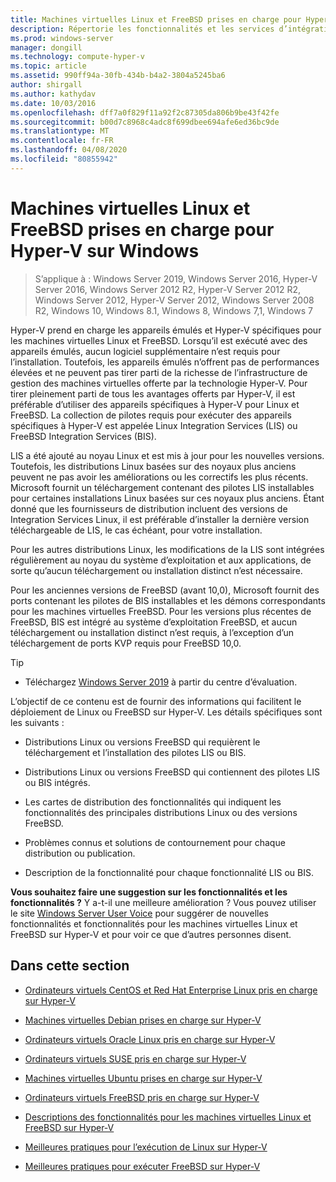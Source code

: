 ```yaml
---
title: Machines virtuelles Linux et FreeBSD prises en charge pour Hyper-V sur Windows
description: Répertorie les fonctionnalités et les services d’intégration Linux inclus dans chaque version
ms.prod: windows-server
manager: dongill
ms.technology: compute-hyper-v
ms.topic: article
ms.assetid: 990ff94a-30fb-434b-b4a2-3804a5245ba6
author: shirgall
ms.author: kathydav
ms.date: 10/03/2016
ms.openlocfilehash: dff7a0f829f11a92f2c87305da806b9be43f42fe
ms.sourcegitcommit: b00d7c8968c4adc8f699dbee694afe6ed36bc9de
ms.translationtype: MT
ms.contentlocale: fr-FR
ms.lasthandoff: 04/08/2020
ms.locfileid: "80855942"
---
```

# <a name="supported-linux-and-freebsd-virtual-machines-for-hyper-v-on-windows"></a>Machines virtuelles Linux et FreeBSD prises en charge pour Hyper-V sur Windows

>S’applique à : Windows Server 2019, Windows Server 2016, Hyper-V Server 2016, Windows Server 2012 R2, Hyper-V Server 2012 R2, Windows Server 2012, Hyper-V Server 2012, Windows Server 2008 R2, Windows 10, Windows 8.1, Windows 8, Windows 7,1, Windows 7

Hyper-V prend en charge les appareils émulés et Hyper-V spécifiques pour les machines virtuelles Linux et FreeBSD. Lorsqu’il est exécuté avec des appareils émulés, aucun logiciel supplémentaire n’est requis pour l’installation. Toutefois, les appareils émulés n’offrent pas de performances élevées et ne peuvent pas tirer parti de la richesse de l’infrastructure de gestion des machines virtuelles offerte par la technologie Hyper-V. Pour tirer pleinement parti de tous les avantages offerts par Hyper-V, il est préférable d’utiliser des appareils spécifiques à Hyper-V pour Linux et FreeBSD. La collection de pilotes requis pour exécuter des appareils spécifiques à Hyper-V est appelée Linux Integration Services (LIS) ou FreeBSD Integration Services (BIS).

LIS a été ajouté au noyau Linux et est mis à jour pour les nouvelles versions. Toutefois, les distributions Linux basées sur des noyaux plus anciens peuvent ne pas avoir les améliorations ou les correctifs les plus récents. Microsoft fournit un téléchargement contenant des pilotes LIS installables pour certaines installations Linux basées sur ces noyaux plus anciens. Étant donné que les fournisseurs de distribution incluent des versions de Integration Services Linux, il est préférable d’installer la dernière version téléchargeable de LIS, le cas échéant, pour votre installation.

Pour les autres distributions Linux, les modifications de la LIS sont intégrées régulièrement au noyau du système d’exploitation et aux applications, de sorte qu’aucun téléchargement ou installation distinct n’est nécessaire.

Pour les anciennes versions de FreeBSD (avant 10,0), Microsoft fournit des ports contenant les pilotes de BIS installables et les démons correspondants pour les machines virtuelles FreeBSD. Pour les versions plus récentes de FreeBSD, BIS est intégré au système d’exploitation FreeBSD, et aucun téléchargement ou installation distinct n’est requis, à l’exception d’un téléchargement de ports KVP requis pour FreeBSD 10,0.

> [!TIP]
> - Téléchargez [Windows Server 2019](https://www.microsoft.com/evalcenter/evaluate-windows-server-2019) à partir du centre d’évaluation.

L’objectif de ce contenu est de fournir des informations qui facilitent le déploiement de Linux ou FreeBSD sur Hyper-V. Les détails spécifiques sont les suivants :

* Distributions Linux ou versions FreeBSD qui requièrent le téléchargement et l’installation des pilotes LIS ou BIS.

* Distributions Linux ou versions FreeBSD qui contiennent des pilotes LIS ou BIS intégrés.

* Les cartes de distribution des fonctionnalités qui indiquent les fonctionnalités des principales distributions Linux ou des versions FreeBSD.

* Problèmes connus et solutions de contournement pour chaque distribution ou publication.

* Description de la fonctionnalité pour chaque fonctionnalité LIS ou BIS.

**Vous souhaitez faire une suggestion sur les fonctionnalités et les fonctionnalités ?** Y a-t-il une meilleure amélioration ? Vous pouvez utiliser le site [Windows Server User Voice](https://windowsserver.uservoice.com/forums/295062-linux-support) pour suggérer de nouvelles fonctionnalités et fonctionnalités pour les machines virtuelles Linux et FreeBSD sur Hyper-V et pour voir ce que d’autres personnes disent.

## <a name="in-this-section"></a>Dans cette section

* [Ordinateurs virtuels CentOS et Red Hat Enterprise Linux pris en charge sur Hyper-V](Supported-CentOS-and-Red-Hat-Enterprise-Linux-virtual-machines-on-Hyper-V.md)

* [Machines virtuelles Debian prises en charge sur Hyper-V](Supported-Debian-virtual-machines-on-Hyper-V.md)

* [Ordinateurs virtuels Oracle Linux pris en charge sur Hyper-V](Supported-Oracle-Linux-virtual-machines-on-Hyper-V.md)

* [Ordinateurs virtuels SUSE pris en charge sur Hyper-V](Supported-SUSE-virtual-machines-on-Hyper-V.md)

* [Machines virtuelles Ubuntu prises en charge sur Hyper-V](Supported-Ubuntu-virtual-machines-on-Hyper-V.md)

* [Ordinateurs virtuels FreeBSD pris en charge sur Hyper-V](Supported-FreeBSD-virtual-machines-on-Hyper-V.md)

* [Descriptions des fonctionnalités pour les machines virtuelles Linux et FreeBSD sur Hyper-V](Feature-Descriptions-for-Linux-and-FreeBSD-virtual-machines-on-Hyper-V.md)

* [Meilleures pratiques pour l’exécution de Linux sur Hyper-V](Best-Practices-for-running-Linux-on-Hyper-V.md)

* [Meilleures pratiques pour exécuter FreeBSD sur Hyper-V](Best-practices-for-running-FreeBSD-on-Hyper-V.md)
